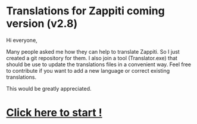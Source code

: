 Translations for Zappiti coming version (v2.8)
===================

Hi everyone,

Many people asked me how they can help to translate Zappiti. So I just created a git repository for them.
I also join a tool (Translator.exe) that should be use to update the translations files in a convenient way.
Feel free to contribute if you want to add a new language or correct existing translations.

This would be greatly appreciated.
<h1>
<a href="https://github.com/Zappiti/ZappitiTranslations/wiki">Click here to start !</a>
</h1>
